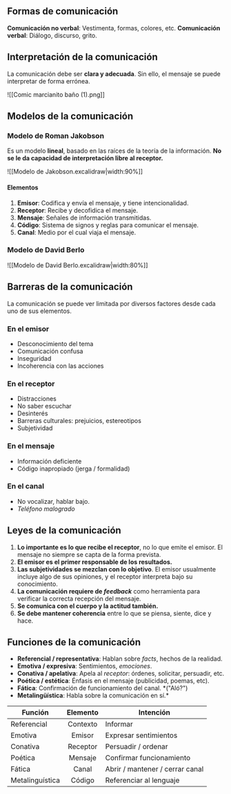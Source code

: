 ## Formas de comunicación

**Comunicación no verbal**: Vestimenta, formas, colores, etc.
**Comunicación verbal**: Diálogo, discurso, grito.

## Interpretación de la comunicación

La comunicación debe ser **clara y adecuada**. Sin ello, el mensaje se puede interpretar de forma errónea.

![[Comic marcianito baño (1).png]]

## Modelos de la comunicación

### Modelo de Roman Jakobson

Es un modelo **lineal**, basado en las raíces de la teoría de la información. **No se le da capacidad de interpretación libre al receptor.**

![[Modelo de Jakobson.excalidraw|width:90%]]

#### Elementos

1. **Emisor**: Codifica y envía el mensaje, y tiene intencionalidad.
2. **Receptor**: Recibe y decofidica el mensaje.
3. **Mensaje**: Señales de información transmitidas.
4. **Código**: Sistema de signos y reglas para comunicar el mensaje.
5. **Canal**: Medio por el cual viaja el mensaje.

### Modelo de David Berlo

![[Modelo de David Berlo.excalidraw|width:80%]]

## Barreras de la comunicación

La comunicación se puede ver limitada por diversos factores desde cada uno de sus elementos.

### En el emisor

- Desconocimiento del tema
- Comunicación confusa
- Inseguridad
- Incoherencia con las acciones

### En el receptor

- Distracciones
- No saber escuchar
- Desinterés
- Barreras culturales: prejuicios, estereotipos
- Subjetividad

### En el mensaje

- Información deficiente
- Código inapropiado (jerga / formalidad)

### En el canal

- No vocalizar, hablar bajo.
- *Teléfono malogrado*

## Leyes de la comunicación

1. **Lo importante es lo que recibe el receptor**, no lo que emite el emisor. El mensaje no siempre se capta de la forma prevista.
2. **El emisor es el primer responsable de los resultados.** 
3. **Las subjetividades se mezclan con lo objetivo**. El emisor usualmente incluye algo de sus opiniones, y el receptor interpreta bajo su conocimiento.
4. **La comunicación requiere de *feedback*** como herramienta para verificar la correcta recepción del mensaje.
5. **Se comunica con el cuerpo y la actitud también.**
6. **Se debe mantener coherencia** entre lo que se piensa, siente, dice y hace.

## Funciones de la comunicación

- **Referencial / representativa**: Hablan sobre *facts*, hechos de la realidad.
- **Emotiva / expresiva**: Sentimientos, *emociones*.
- **Conativa / apelativa**: Apela al *receptor*: órdenes, solicitar, persuadir, etc.
- **Poética / estética**: Énfasis en el mensaje (publicidad, poemas, etc).
- **Fática**: Confirmación de funcionamiento del canal. *("Aló?")
- **Metalingüística**: Habla sobre la comunicación en sí.*


| Función         | Elemento | Intención                       |
| --------------- | :------: | ------------------------------- |
| Referencial     | Contexto | Informar                        |
| Emotiva         |  Emisor  | Expresar sentimientos           |
| Conativa        | Receptor | Persuadir / ordenar             |
| Poética         | Mensaje  | Confirmar funcionamiento        |
| Fática          |  Canal   | Abrir / mantener / cerrar canal |
| Metalinguística |  Código  | Referenciar al lenguaje         |
